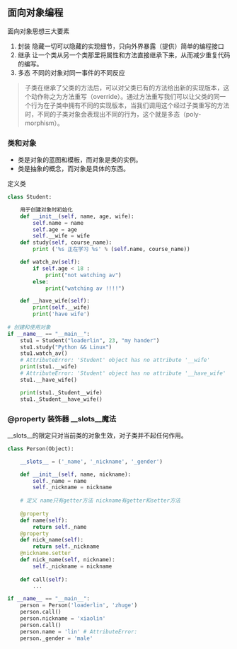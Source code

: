 ## 面向对象编程

面向对象思想三大要素
1. 封装 隐藏一切可以隐藏的实现细节，只向外界暴露（提供）简单的编程接口
2. 继承 让一个类从另一个类那里将属性和方法直接继承下来，从而减少重复代码的编写。
3. 多态 不同的对象对同一事件的不同反应

>子类在继承了父类的方法后，可以对父类已有的方法给出新的实现版本，这个动作称之为方法重写（override）。通过方法重写我们可以让父类的同一个行为在子类中拥有不同的实现版本，当我们调用这个经过子类重写的方法时，不同的子类对象会表现出不同的行为，这个就是多态（poly-morphism）。

### 类和对象

- 类是对象的蓝图和模板，而对象是类的实例。
- 类是抽象的概念，而对象是具体的东西。

定义类
```python
class Student:

    用于创建对象时初始化
    def __init__(self, name, age, wife):
        self.name = name
        self.age = age
        self.__wife = wife
    def study(self, course_name):
        print ('%s 正在学习 %s' % (self.name, course_name))

    def watch_av(self):
        if self.age < 18 :
            print("not watching av")
        else:
            print("watching av !!!!")

    def __have_wife(self):
        print(self.__wife)
        print('have wife')
        
# 创建和使用对象
if __name__ == "__main__":
    stu1 = Student("loaderlin", 23, "my hander")
    stu1.study("Python && Linux")
    stu1.watch_av()
    # AttributeError: 'Student' object has no attribute '__wife'
    print(stu1.__wife) 
    # AttributeError: 'Student' object has no attribute '__have_wife'
    stu1.__have_wife()

    print(stu1._Student__wife) 
    stu1._Student__have_wife()
```

### @property 装饰器 __slots__魔法

__slots__的限定只对当前类的对象生效，对子类并不起任何作用。


```python
class Person(Object):

    __slots__ = ('_name', '_nickname', '_gender')

    def __init__(self, name, nickname):
        self._name = name
        self._nickname = nickname
    
    # 定义 name只有getter方法 nickname有getter和setter方法
    
    @property
    def name(self):
        return self._name
    @property
    def nick_name(self):
        return self._nickname
    @nickname.setter
    def nick_name(self, nickname):
        self._nickname = nickname
    
    def call(self):
        ...

if __name__ == "__main__":
    person = Person('loaderlin', 'zhuge')
    person.call()
    person.nickname = 'xiaolin'
    person.call()
    person.name = 'lin' # AttributeError:
    person._gender = 'male'
```